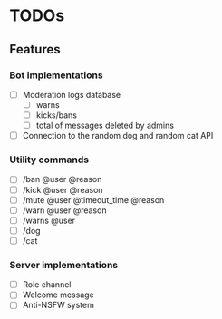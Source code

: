 # TODOs

## Features

### Bot implementations
- [ ] Moderation logs database  
  - [ ] warns
  - [ ] kicks/bans
  - [ ] total of messages deleted by admins
- [ ] Connection to the random dog and random cat API

### Utility commands
- [ ] /ban @user @reason  
- [ ] /kick @user @reason  
- [ ] /mute @user @timeout_time @reason
- [ ] /warn @user @reason  
- [ ] /warns @user  
- [ ] /dog  
- [ ] /cat

### Server implementations
- [ ] Role channel
- [ ] Welcome message
- [ ] Anti-NSFW system